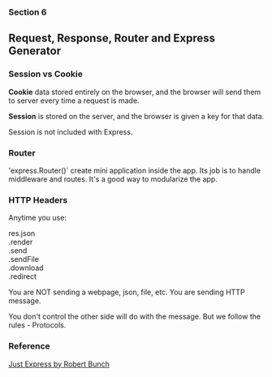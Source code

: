 ### Section 6

## Request, Response, Router and Express Generator

### Session vs Cookie
**Cookie** data stored entirely on the browser, and the browser will send them to server every time a request is made.

**Session** is stored on the server, and the browser is given a key for that data.

Session is not included with Express.

### Router
'express.Router()` create mini application inside the app. Its job is to handle middleware and routes.
It's a good way to modularize the app.

### HTTP Headers
Anytime you use:

res.json <br />
    .render <br />
    .send <br />
    .sendFile <br />
    .download <br />
    .redirect <br />

You are NOT sending a webpage, json, file, etc.
You are sending HTTP message.

You don't control the other side will do with the message. 
But we follow the rules - Protocols.



### Reference
[Just Express by Robert Bunch](https://practifitraining.udemy.com/course/just-express-with-a-bunch-of-node-and-http-in-detail)